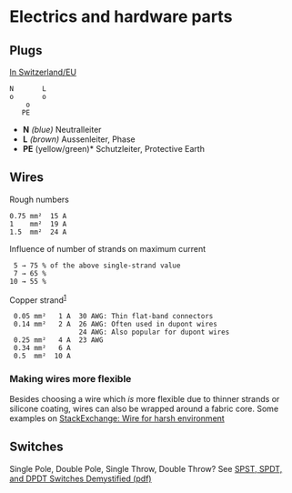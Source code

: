 # Electrics and hardware parts

## Plugs

[In Switzerland/EU](https://de.wikipedia.org/wiki/Niederspannungsnetz#Farbgebung)

```
N       L
o       o
    o
   PE
```

* **N** *(blue)* Neutralleiter
* **L** *(brown)* Aussenleiter, Phase
* **PE** (yellow/green)* Schutzleiter, Protective Earth 


## Wires

Rough numbers

    0.75 mm²  15 A
    1    mm²  19 A
    1.5  mm²  24 A

Influence of number of strands on maximum current

     5 → 75 % of the above single-strand value
     7 → 65 %
    10 → 55 %

Copper strand<sup>[1][strombelastbarkeit]</sup>

     0.05 mm²   1 A  30 AWG: Thin flat-band connectors
     0.14 mm²   2 A  26 AWG: Often used in dupont wires
                     24 AWG: Also popular for dupont wires
     0.25 mm²   4 A  23 AWG
     0.34 mm²   6 A
     0.5  mm²  10 A


[strombelastbarkeit]: http://www.linzi.hu/Katalogus/2008-2009/ger/X%20028%20%20Strombelastbarkeit%20(allgemein).pdf


### Making wires more flexible

Besides choosing a wire which *is* more flexible due to thinner strands or silicone coating, wires can also be
wrapped around a fabric core. Some examples on [StackExchange: Wire for harsh environment](https://electronics.stackexchange.com/a/164551/135063)


## Switches

Single Pole, Double Pole, Single Throw, Double Throw? See [SPST, SPDT, and DPDT Switches Demystified (pdf)][spst]

[spst]: http://musicfromouterspace.com/analogsynth_new/ELECTRONICS/pdf/switches_demystified_assembly.pdf 
